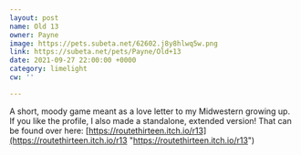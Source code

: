 ```yaml
---
layout: post
name: Old 13
owner: Payne
image: https://pets.subeta.net/62602.j8y8hlwq5w.png
link: https://subeta.net/pets/Payne/Old+13
date: 2021-09-27 22:00:00 +0000
category: limelight
cw: ''

---
```

A short, moody game meant as a love letter to my Midwestern growing up. If you like the profile, I also made a standalone, extended version! That can be found over here: [https://routethirteen.itch.io/r13](https://routethirteen.itch.io/r13 "https://routethirteen.itch.io/r13")